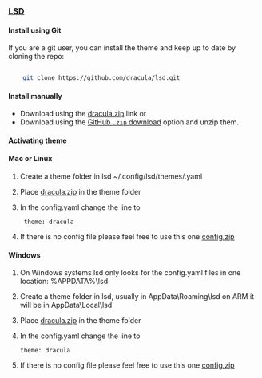 ### [LSD](https://github.com/lsd-rs/lsd)

#### Install using Git

If you are a git user, you can install the theme and keep up to date by cloning the repo:

```bash

    git clone https://github.com/dracula/lsd.git

```

#### Install manually

- Download using the [dracula.zip](https://github.com/dracula/lsd/files/11348328/dracula.zip) link or
- Download using the [GitHub `.zip` download](https://github.com/dracula/lsd/archive/refs/heads/main.zip) option and unzip them.

#### Activating theme

#### Mac or Linux

1. Create a theme folder in lsd ~/.config/lsd/themes/.yaml
2. Place [dracula.zip](https://github.com/dracula/lsd/files/11348328/dracula.zip) in the theme folder
2. In the config.yaml change the line to

        theme: dracula
3. If there is no config file please feel free to use this one [config.zip](https://github.com/dracula/lsd/files/11348320/config.zip)        

#### Windows

1.  On Windows systems lsd only looks for the config.yaml files in one location: %APPDATA%\lsd
2.  Create a theme folder in lsd, usually in AppData\Roaming\lsd on ARM it will be in AppData\Local\lsd
3.  Place [dracula.zip](https://github.com/dracula/lsd/files/11348328/dracula.zip) in the theme folder
4.  In the config.yaml change the line to

        theme: dracula
5. If there is no config file please feel free to use this one [config.zip](https://github.com/dracula/lsd/files/11348320/config.zip) 
